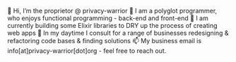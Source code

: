 👋 Hi, I’m the proprietor @ privacy-warrior
👀 I am a polyglot programmer, who enjoys functional programming - back-end and front-end
🌱 I am currently building some Elixir libraries to DRY up the process of creating web apps
💞️ In my daytime I consult for a range of businesses redesigning & refactoring code bases & finding solutions
📫 My business email is info[at]privacy-warrior[dot]org - feel free to reach out.

<!---
privacy-warrior/privacy-warrior is a ✨ special ✨ repository because its `README.md` (this file) appears on your GitHub profile.
You can click the Preview link to take a look at your changes.
--->
